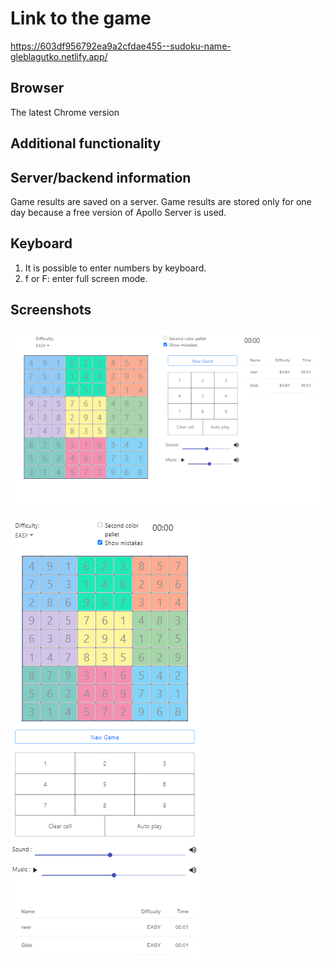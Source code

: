 # Link to the game

https://603df956792ea9a2cfdae455--sudoku-name-gleblagutko.netlify.app/

## Browser
The latest Chrome version

## Additional functionality
## Server/backend information
Game results are saved on a server. Game results are stored only for one day 
because a free version of Apollo Server is used.

## Keyboard
1. It is possible to enter numbers by keyboard.
2. f or F: enter full screen mode.

## Screenshots

![image](./assets/images/main.png)


![image](./assets/images/responsive.png)


